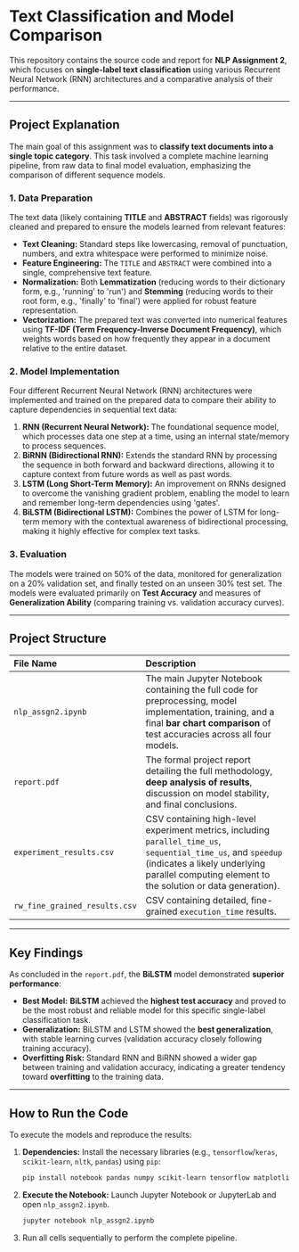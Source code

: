 # Text Classification and Model Comparison 

This repository contains the source code and report for **NLP Assignment 2**, which focuses on **single-label text classification** using various Recurrent Neural Network (RNN) architectures and a comparative analysis of their performance.

---

## Project Explanation

The main goal of this assignment was to **classify text documents into a single topic category**. This task involved a complete machine learning pipeline, from raw data to final model evaluation, emphasizing the comparison of different sequence models.

### 1. Data Preparation
The text data (likely containing **TITLE** and **ABSTRACT** fields) was rigorously cleaned and prepared to ensure the models learned from relevant features:
* **Text Cleaning:** Standard steps like lowercasing, removal of punctuation, numbers, and extra whitespace were performed to minimize noise.
* **Feature Engineering:** The `TITLE` and `ABSTRACT` were combined into a single, comprehensive text feature.
* **Normalization:** Both **Lemmatization** (reducing words to their dictionary form, e.g., 'running' to 'run') and **Stemming** (reducing words to their root form, e.g., 'finally' to 'final') were applied for robust feature representation.
* **Vectorization:** The prepared text was converted into numerical features using **TF-IDF (Term Frequency-Inverse Document Frequency)**, which weights words based on how frequently they appear in a document relative to the entire dataset.

### 2. Model Implementation
Four different Recurrent Neural Network (RNN) architectures were implemented and trained on the prepared data to compare their ability to capture dependencies in sequential text data:
1.  **RNN (Recurrent Neural Network):** The foundational sequence model, which processes data one step at a time, using an internal state/memory to process sequences.
2.  **BiRNN (Bidirectional RNN):** Extends the standard RNN by processing the sequence in both forward and backward directions, allowing it to capture context from future words as well as past words.
3.  **LSTM (Long Short-Term Memory):** An improvement on RNNs designed to overcome the vanishing gradient problem, enabling the model to learn and remember long-term dependencies using 'gates'.
4.  **BiLSTM (Bidirectional LSTM):** Combines the power of LSTM for long-term memory with the contextual awareness of bidirectional processing, making it highly effective for complex text tasks.

### 3. Evaluation
The models were trained on 50% of the data, monitored for generalization on a 20% validation set, and finally tested on an unseen 30% test set. The models were evaluated primarily on **Test Accuracy** and measures of **Generalization Ability** (comparing training vs. validation accuracy curves).

---

## Project Structure

| File Name | Description |
| :--- | :--- |
| `nlp_assgn2.ipynb` | The main Jupyter Notebook containing the full code for preprocessing, model implementation, training, and a final **bar chart comparison** of test accuracies across all four models. |
| `report.pdf` | The formal project report detailing the full methodology, **deep analysis of results**, discussion on model stability, and final conclusions. |
| `experiment_results.csv` | CSV containing high-level experiment metrics, including `parallel_time_us`, `sequential_time_us`, and `speedup` (indicates a likely underlying parallel computing element to the solution or data generation). |
| `rw_fine_grained_results.csv` | CSV containing detailed, fine-grained `execution_time` results. |

---

## Key Findings

As concluded in the `report.pdf`, the **BiLSTM** model demonstrated **superior performance**:

* **Best Model:** **BiLSTM** achieved the **highest test accuracy** and proved to be the most robust and reliable model for this specific single-label classification task.
* **Generalization:** BiLSTM and LSTM showed the **best generalization**, with stable learning curves (validation accuracy closely following training accuracy).
* **Overfitting Risk:** Standard RNN and BiRNN showed a wider gap between training and validation accuracy, indicating a greater tendency toward **overfitting** to the training data.

---

## How to Run the Code

To execute the models and reproduce the results:

1.  **Dependencies:** Install the necessary libraries (e.g., `tensorflow`/`keras`, `scikit-learn`, `nltk`, `pandas`) using `pip`:
    ```bash
    pip install notebook pandas numpy scikit-learn tensorflow matplotlib nltk
    ```
2.  **Execute the Notebook:** Launch Jupyter Notebook or JupyterLab and open `nlp_assgn2.ipynb`.
    ```bash
    jupyter notebook nlp_assgn2.ipynb
    ```
3.  Run all cells sequentially to perform the complete pipeline.
